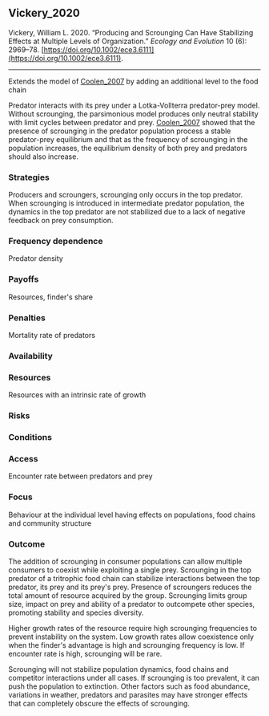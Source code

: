 ## Vickery_2020

Vickery, William L. 2020. “Producing and Scrounging Can Have Stabilizing Effects at Multiple Levels of Organization.” _Ecology and Evolution_ 10 (6): 2969–78. [https://doi.org/10.1002/ece3.6111](https://doi.org/10.1002/ece3.6111).

---

Extends the model of [Coolen_2007](Coolen_2007.md) by adding an additional level to the food chain

Predator interacts with its prey under a Lotka-Vollterra predator-prey model. Without scrounging, the parsimonious model produces only neutral stability with limit cycles between predator and prey. [Coolen_2007](Coolen_2007.md) showed that the presence of scrounging in the predator population process a stable predator-prey equilibrium and that as the frequency of scrounging in the population increases, the equilibrium density of both prey and predators should also increase. 



### Strategies
Producers and scroungers, scrounging only occurs in the top predator. When scrounging is introduced in intermediate predator population, the dynamics in the top predator are not stabilized due to a lack of negative feedback on prey consumption. 

### Frequency dependence
Predator density

### Payoffs
Resources, finder's share

### Penalties
Mortality rate of predators

### Availability

### Resources
Resources with an intrinsic rate of growth

### Risks

### Conditions

### Access
Encounter rate between predators and prey

### Focus
Behaviour at the individual level having effects on populations, food chains and community structure

### Outcome
The addition of scrounging in consumer populations can allow multiple consumers to coexist while exploiting a single prey. Scrounging in the top predator of a tritrophic food chain can stabilize interactions between the top predator, its prey and its prey's prey. Presence of scroungers reduces the total amount of resource acquired by the group. Scrounging limits group size, impact on prey and ability of a predator to outcompete other species, promoting stability and species diversity. 

Higher growth rates of the resource require high scrounging frequencies to prevent instability on the system. Low growth rates allow coexistence only when the finder's advantage is high and scrounging frequency is low. If encounter rate is high, scrounging will be rare. 

Scrounging will not stabilize population dynamics, food chains and competitor interactions under all cases. If scrounging is too prevalent, it can push the population to extinction. Other factors such as food abundance, variations in weather, predators and parasites may have stronger effects that can completely obscure the effects of scrounging. 

